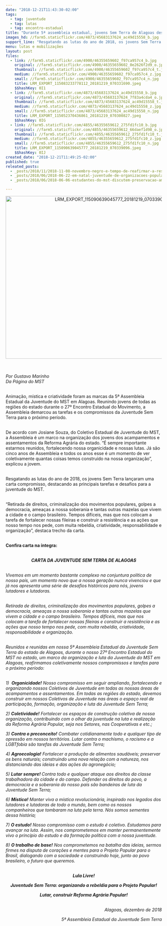 ```yaml
---
date: "2018-12-21T11:43:30-02:00"
tags:
  - tag: juventude
  - tag: lutas
  - tag: encontro-estadual
title: "Durante 5ª assembleia estadual, jovens Sem Terra de Alagoas desafios para 2019\n\n"
images_hd: //farm5.staticflickr.com/4873/45683137624_ac49d15558_b.jpg
support_line: "Resgatando as lutas do ano de 2018, os jovens Sem Terra lançaram uma carta compromisso, destacando as principais tarefas e desafios para a juventude do MST"
menu: lutas e mobilizações
layout: post
files:
  - link: //farm5.staticflickr.com/4900/46355659602_f97ca957c4_b.jpg
    original: //farm5.staticflickr.com/4900/46355659602_0e2626f2d9_o.jpg
    thumbnail: //farm5.staticflickr.com/4900/46355659602_f97ca957c4_t.jpg
    medium: //farm5.staticflickr.com/4900/46355659602_f97ca957c4_z.jpg
    small: //farm5.staticflickr.com/4900/46355659602_f97ca957c4_n.jpg
    title: LRM_EXPORT_115083233778112_20181219_070331690.jpeg
    $$hashKey: 0I1
  - link: //farm5.staticflickr.com/4873/45683137624_ac49d15558_b.jpg
    original: //farm5.staticflickr.com/4873/45683137624_7f83a4cda4_o.jpg
    thumbnail: //farm5.staticflickr.com/4873/45683137624_ac49d15558_t.jpg
    medium: //farm5.staticflickr.com/4873/45683137624_ac49d15558_z.jpg
    small: //farm5.staticflickr.com/4873/45683137624_ac49d15558_n.jpg
    title: LRM_EXPORT_115052370436861_20181219_070300827.jpeg
    $$hashKey: 0IG
  - link: //farm5.staticflickr.com/4855/46355659612_275fd1fc10_b.jpg
    original: //farm5.staticflickr.com/4855/46355659612_66daef1d98_o.jpg
    thumbnail: //farm5.staticflickr.com/4855/46355659612_275fd1fc10_t.jpg
    medium: //farm5.staticflickr.com/4855/46355659612_275fd1fc10_z.jpg
    small: //farm5.staticflickr.com/4855/46355659612_275fd1fc10_n.jpg
    title: LRM_EXPORT_115090639045777_20181219_070339096.jpeg
    $$hashKey: 0IJ
created_date: "2018-12-21T11:49:25-02:00"
published: true
releated_posts:
  - _posts/2018/11/2018-11-08-novembro-negro-e-tempo-de-reafirmar-a-resistencia-do-povo-brasileiro.md
  - _posts/2018/06/2018-06-22-em-natal-juventude-de-organizacoes-populares-realizam-intervencoes-artisticas.md
  - _posts/2018/06/2018-06-06-estudantes-do-mst-discutem-preservacao-ambiental-em-sobradinho-no-norte-da-bahia.md

---
```

<div>
<p style="text-align:center"><img alt="LRM_EXPORT_115090639045777_20181219_070339096.jpeg" height="525" src="//farm5.staticflickr.com/4855/46355659612_275fd1fc10_b.jpg" width="700" /></p>

<p><br />
<br />
<em>Por Gustavo Marinho<br />
Da P&aacute;gina do MST</em></p>

<p>&nbsp;&nbsp;&nbsp;&nbsp;&nbsp;&nbsp;&nbsp;&nbsp;&nbsp;&nbsp;&nbsp;&nbsp;&nbsp;&nbsp;&nbsp;&nbsp;<br />
Anima&ccedil;&atilde;o, m&iacute;stica e criatividade foram as marcas da 5&ordf; Assembleia Estadual da Juventude do MST em Alagoas. Reunindo jovens de todas as regi&otilde;es do estado durante o 27&ordm; Encontro Estadual do Movimento, a Assembleia demarcou as tarefas e os compromissos da Juventude Sem Terra para o pr&oacute;ximo per&iacute;odo.</p>

<p>&nbsp;&nbsp;&nbsp;&nbsp;&nbsp;&nbsp;&nbsp;&nbsp;&nbsp;&nbsp;&nbsp;<br />
De acordo com Josiane Souza, do Coletivo Estadual de Juventude do MST, a Assembleia &eacute; um marco na organiza&ccedil;&atilde;o dos jovens dos acampamentos e assentamentos da Reforma Agr&aacute;ria do estado. &ldquo;&Eacute; sempre importante estarmos reunidos, fortalecendo nossa organicidade e nossas lutas. J&aacute; s&atilde;o cinco anos de Assembleia e todos os anos esse &eacute; um momento de ver coletivamente quantas coisas temos constru&iacute;do na nossa organiza&ccedil;&atilde;o&rdquo;, explicou a jovem.</p>

<p>&nbsp;&nbsp;&nbsp;&nbsp;&nbsp;&nbsp;&nbsp;&nbsp;&nbsp;&nbsp;&nbsp;<br />
Resgatando as lutas do ano de 2018, os jovens Sem Terra lan&ccedil;aram uma carta compromisso, destacando as principais tarefas e desafios para a juventude do MST.</p>

<p>&nbsp;&nbsp;&nbsp;&nbsp;&nbsp;&nbsp;&nbsp;&nbsp;&nbsp;&nbsp;&nbsp;&nbsp;<br />
&ldquo;Retirada de direitos, criminaliza&ccedil;&atilde;o dos movimentos populares, golpes a democracia, amea&ccedil;as a nossa soberania e tantas outras mazelas que vivem a cidade e o campo brasileiro. Tempos dif&iacute;ceis, mas que nos colocam a tarefa de fortalecer nossas fileiras e construir a resist&ecirc;ncia e as a&ccedil;&otilde;es que nosso tempo nos pede, com muita rebeldia, criatividade, responsabilidade e organiza&ccedil;&atilde;o&rdquo;, destaca trecho da carta.</p>

<p><br />
<strong>Confira carta na &iacute;ntegra:</strong></p>

<p align="center"><br />
<strong><em>CARTA DA JUVENTUDE SEM TERRA DE ALAGOAS</em></strong></p>

<p><em>&nbsp;&nbsp;&nbsp;&nbsp;&nbsp;&nbsp;&nbsp;&nbsp;&nbsp;&nbsp;&nbsp;<br />
Vivemos em um momento bastante complexo na conjuntura pol&iacute;tica de nosso pa&iacute;s, um momento novo que a nossa gera&ccedil;&atilde;o nunca vivenciou e que j&aacute; nos apresenta uma s&eacute;rie de desafios hist&oacute;ricos para n&oacute;s, jovens lutadores e lutadoras.</em></p>

<p><em>&nbsp;&nbsp;&nbsp;&nbsp;&nbsp;&nbsp;&nbsp;&nbsp;&nbsp;&nbsp;&nbsp;<br />
Retirada de direitos, criminaliza&ccedil;&atilde;o dos movimentos populares, golpes a democracia, amea&ccedil;as a nossa soberania e tantas outras mazelas que vivem a cidade e o campo brasileiro. Tempos dif&iacute;ceis, mas que nos colocam a tarefa de fortalecer nossas fileiras e construir a resist&ecirc;ncia e as a&ccedil;&otilde;es que nosso tempo nos pede, com muita rebeldia, criatividade, responsabilidade e organiza&ccedil;&atilde;o.</em></p>

<p><br />
<em>Reunidos e reunidas em nossa 5&ordf; Assembleia Estadual da Juventude Sem Terra do estado de Alagoas, durante o nosso 27&ordm; Encontro Estadual do MST no estado, um marco da organiza&ccedil;&atilde;o e luta da Juventude do MST em Alagoas, reafirmamos coletivamente nossos compromissos e tarefas para o pr&oacute;ximo per&iacute;odo:</em></p>

<p>&nbsp;<br />
<em>1)&nbsp;&nbsp;</em><strong><em>Organicidade!</em></strong><em>&nbsp;Nosso compromisso em seguir ampliando, fortalecendo e organizando nossos Coletivos de Juventude em todas as nossas &aacute;reas de acampamentos e assentamentos. Em todas as regi&otilde;es do estado, devemos construir em nossos Coletivos de Juventude nas &aacute;reas o espa&ccedil;o real de participa&ccedil;&atilde;o, forma&ccedil;&atilde;o, organiza&ccedil;&atilde;o e luta da Juventude Sem Terra;</em></p>

<p><em>2)&nbsp;</em><strong><em>Coletividade!</em></strong><em>&nbsp;Fortalecer os espa&ccedil;os de constru&ccedil;&atilde;o coletiva de nossa organiza&ccedil;&atilde;o, contribuindo com o olhar da juventude na luta e realiza&ccedil;&atilde;o da Reforma Agr&aacute;ria Popular, seja nos Setores, nas Cooperativas e etc.;</em></p>

<p><em>3)&nbsp;</em><strong><em>Contra o preconceito!</em></strong><em>&nbsp;Combater cotidianamente todo e qualquer tipo de opress&atilde;o em nossos territ&oacute;rios. Lutar contra o machismo, o racismo e a LGBTfobia s&atilde;o tarefas da Juventude Sem Terra;</em></p>

<p><em>4)&nbsp;</em><strong><em>Agroecologia!</em></strong><em>&nbsp;Fortalecer a produ&ccedil;&atilde;o de alimentos saud&aacute;veis; preservar os bens naturais; construindo uma nova rela&ccedil;&atilde;o com a natureza, nos distanciando das ideias e das a&ccedil;&otilde;es do agroneg&oacute;cio;</em></p>

<p><em>5)&nbsp;</em><strong><em>Lutar sempre!&nbsp;</em></strong><em>Contra todo e qualquer ataque aos direitos da classe trabalhadora da cidade e do campo. Defender os direitos do povo, a democracia e a soberania do nosso pa&iacute;s s&atilde;o bandeiras de luta da Juventude Sem Terra;</em></p>

<p><em>6)&nbsp;</em><strong><em>M&iacute;stica!</em></strong><em>&nbsp;Manter viva a m&iacute;stica revolucion&aacute;ria, inspirado nos legados dos lutadores e lutadoras de todo o mundo, bem como os nossos companheiros que tombaram na luta pela terra. N&oacute;s somos sementes dessa hist&oacute;ria;</em></p>

<p><em>7)&nbsp;</em><strong><em>O estudo!</em></strong><em>&nbsp;Nosso compromisso com o estudo &eacute; coletivo. Estudamos para avan&ccedil;ar na luta. Assim, nos comprometemos em manter permanentemente vivo o princ&iacute;pio do estudo e da forma&ccedil;&atilde;o pol&iacute;tica com a nossa juventude.</em></p>

<p><em>8)&nbsp;</em><strong><em>O trabalho de base!</em></strong><em>&nbsp;Nos comprometemos na batalha das ideias, sermos firmes na disputa de cora&ccedil;&otilde;es e mentes para o Projeto Popular para o Brasil, dialogando com a sociedade e construindo hoje, junto ao povo brasileiro, o futuro que queremos.</em><br />
&nbsp;</p>
</div>

<p align="center"><strong><em>Lula Livre!</em></strong></p>

<p align="center"><strong><em>Juventude Sem Terra: organizando a rebeldia para o Projeto Popular!</em></strong></p>

<p align="center"><strong><em>Lutar, construir Reforma Agr&aacute;ria Popular!</em></strong></p>

<p align="right"><br />
<em>Alagoas, dezembro de 2018</em></p>

<p align="right"><em>5&ordf; Assembleia Estadual da Juventude Sem Terra</em></p>
